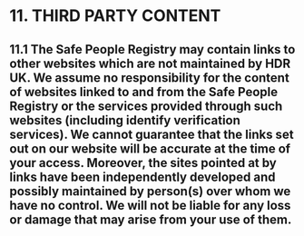 # 11. THIRD PARTY CONTENT

## 11.1 The Safe People Registry may contain links to other websites which are not maintained by HDR UK. We assume no responsibility for the content of websites linked to and from the Safe People Registry or the services provided through such websites (including identify verification services). We cannot guarantee that the links set out on our website will be accurate at the time of your access. Moreover, the sites pointed at by links have been independently developed and possibly maintained by person(s) over whom we have no control. We will not be liable for any loss or damage that may arise from your use of them.
